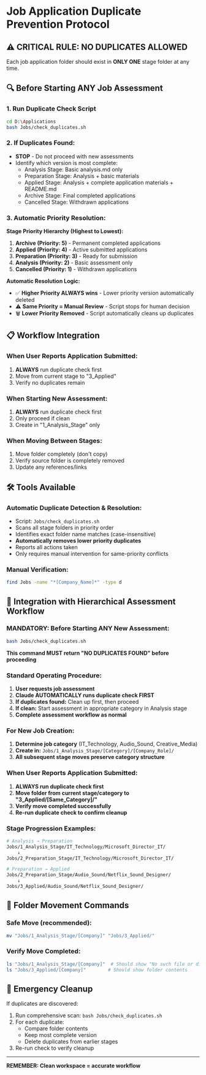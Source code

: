 # Job Application Duplicate Prevention Protocol

## ⚠️ CRITICAL RULE: NO DUPLICATES ALLOWED
Each job application folder should exist in **ONLY ONE** stage folder at any time.

## 🔍 Before Starting ANY Job Assessment

### 1. Run Duplicate Check Script
```bash
cd D:\Applications
bash Jobs/check_duplicates.sh
```

### 2. If Duplicates Found:
- **STOP** - Do not proceed with new assessments
- Identify which version is most complete:
  - Analysis Stage: Basic analysis.md only
  - Preparation Stage: Analysis + basic materials
  - Applied Stage: Analysis + complete application materials + README.md
  - Archive Stage: Final completed applications
  - Cancelled Stage: Withdrawn applications

### 3. Automatic Priority Resolution:
**Stage Priority Hierarchy (Highest to Lowest):**
1. **Archive (Priority: 5)** - Permanent completed applications
2. **Applied (Priority: 4)** - Active submitted applications  
3. **Preparation (Priority: 3)** - Ready for submission
4. **Analysis (Priority: 2)** - Basic assessment only
5. **Cancelled (Priority: 1)** - Withdrawn applications

**Automatic Resolution Logic:**
- ✅ **Higher Priority ALWAYS wins** - Lower priority version automatically deleted
- ⚠️ **Same Priority = Manual Review** - Script stops for human decision
- 🗑️ **Lower Priority Removed** - Script automatically cleans up duplicates

## 📋 Workflow Integration

### When User Reports Application Submitted:
1. **ALWAYS** run duplicate check first
2. Move from current stage to "3_Applied"
3. Verify no duplicates remain

### When Starting New Assessment:
1. **ALWAYS** run duplicate check first
2. Only proceed if clean
3. Create in "1_Analysis_Stage" only

### When Moving Between Stages:
1. Move folder completely (don't copy)
2. Verify source folder is completely removed
3. Update any references/links

## 🛠️ Tools Available

### Automatic Duplicate Detection & Resolution:
- Script: `Jobs/check_duplicates.sh`
- Scans all stage folders in priority order
- Identifies exact folder name matches (case-insensitive)
- **Automatically removes lower priority duplicates**
- Reports all actions taken
- Only requires manual intervention for same-priority conflicts

### Manual Verification:
```bash
find Jobs -name "*[Company_Name]*" -type d
```

## 🔄 Integration with Hierarchical Assessment Workflow

### MANDATORY: Before Starting ANY New Assessment:
```bash
bash Jobs/check_duplicates.sh
```
**This command MUST return "NO DUPLICATES FOUND" before proceeding**

### Standard Operating Procedure:
1. **User requests job assessment**
2. **Claude AUTOMATICALLY runs duplicate check FIRST**
3. **If duplicates found:** Clean up first, then proceed
4. **If clean:** Start assessment in appropriate category in Analysis stage
5. **Complete assessment workflow as normal**

### For New Job Creation:
1. **Determine job category** (IT_Technology, Audio_Sound, Creative_Media)
2. **Create in:** `Jobs/1_Analysis_Stage/[Category]/[Company_Role]/`
3. **All subsequent stage moves preserve category structure**

### When User Reports Application Submitted:
1. **ALWAYS run duplicate check first**
2. **Move folder from current stage/category to "3_Applied/[Same_Category]/"**
3. **Verify move completed successfully**
4. **Re-run duplicate check to confirm cleanup**

### Stage Progression Examples:
```bash
# Analysis → Preparation
Jobs/1_Analysis_Stage/IT_Technology/Microsoft_Director_IT/
    ↓
Jobs/2_Preparation_Stage/IT_Technology/Microsoft_Director_IT/

# Preparation → Applied  
Jobs/2_Preparation_Stage/Audio_Sound/Netflix_Sound_Designer/
    ↓
Jobs/3_Applied/Audio_Sound/Netflix_Sound_Designer/
```

## 📁 Folder Movement Commands

### Safe Move (recommended):
```bash
mv "Jobs/1_Analysis_Stage/[Company]" "Jobs/3_Applied/"
```

### Verify Move Completed:
```bash
ls "Jobs/1_Analysis_Stage/[Company]"  # Should show "No such file or directory"
ls "Jobs/3_Applied/[Company]"        # Should show folder contents
```

## 🚨 Emergency Cleanup

If duplicates are discovered:
1. Run comprehensive scan: `bash Jobs/check_duplicates.sh`
2. For each duplicate:
   - Compare folder contents
   - Keep most complete version
   - Delete duplicates from earlier stages
3. Re-run check to verify cleanup

---

**REMEMBER: Clean workspace = accurate workflow**
